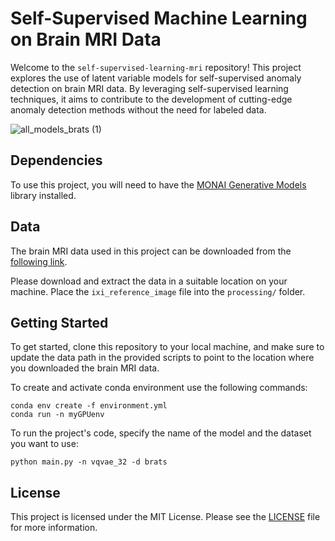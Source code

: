 # Self-Supervised Machine Learning on Brain MRI Data

Welcome to the `self-supervised-learning-mri` repository! This project explores the use of latent variable models for self-supervised anomaly detection on brain MRI data. By leveraging self-supervised learning techniques, it aims to contribute to the development of cutting-edge anomaly detection methods without the need for labeled data.

![all_models_brats (1)](https://user-images.githubusercontent.com/49316611/235380655-344e6290-02df-4192-b9a5-9c85250cacc3.jpg)

## Dependencies

To use this project, you will need to have the [MONAI Generative Models](https://github.com/Project-MONAI/GenerativeModels) library installed.

## Data

The brain MRI data used in this project can be downloaded from the [following link](https://drive.google.com/file/d/1F-2TViYMBByG7fqjWtX9NPgvqYe6YKhm/view?usp=sharing).

Please download and extract the data in a suitable location on your machine. Place the `ixi_reference_image` file into the `processing/` folder.

## Getting Started

To get started, clone this repository to your local machine, and make sure to update the data path in the provided scripts to point to the location where you downloaded the brain MRI data.

To create and activate conda environment use the following commands:

```
conda env create -f environment.yml
conda run -n myGPUenv
```
To run the project's code, specify the name of the model and the dataset you want to use:
```
python main.py -n vqvae_32 -d brats
```

## License

This project is licensed under the MIT License. Please see the [LICENSE](LICENSE) file for more information.
